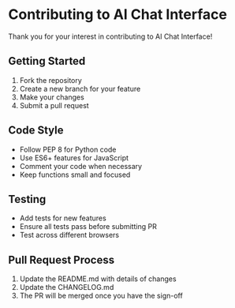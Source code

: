 # Contributing to AI Chat Interface

Thank you for your interest in contributing to AI Chat Interface!

## Getting Started

1. Fork the repository
2. Create a new branch for your feature
3. Make your changes
4. Submit a pull request

## Code Style

- Follow PEP 8 for Python code
- Use ES6+ features for JavaScript
- Comment your code when necessary
- Keep functions small and focused

## Testing

- Add tests for new features
- Ensure all tests pass before submitting PR
- Test across different browsers

## Pull Request Process

1. Update the README.md with details of changes
2. Update the CHANGELOG.md
3. The PR will be merged once you have the sign-off 